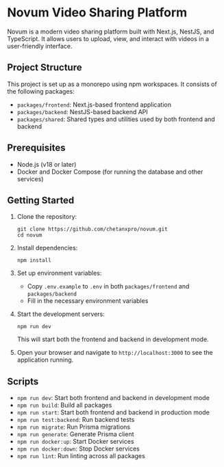 # Novum Video Sharing Platform

Novum is a modern video sharing platform built with Next.js, NestJS, and TypeScript. It allows users to upload, view, and interact with videos in a user-friendly interface.

## Project Structure

This project is set up as a monorepo using npm workspaces. It consists of the following packages:

- `packages/frontend`: Next.js-based frontend application
- `packages/backend`: NestJS-based backend API
- `packages/shared`: Shared types and utilities used by both frontend and backend

## Prerequisites

- Node.js (v18 or later)
- Docker and Docker Compose (for running the database and other services)

## Getting Started

1. Clone the repository:
   ```
   git clone https://github.com/chetanxpro/novum.git
   cd novum
   ```

2. Install dependencies:
   ```
   npm install
   ```

3. Set up environment variables:
   - Copy `.env.example` to `.env` in both `packages/frontend` and `packages/backend`
   - Fill in the necessary environment variables

4. Start the development servers:
   ```
   npm run dev
   ```

   This will start both the frontend and backend in development mode.

5. Open your browser and navigate to `http://localhost:3000` to see the application running.

## Scripts

- `npm run dev`: Start both frontend and backend in development mode
- `npm run build`: Build all packages
- `npm run start`: Start both frontend and backend in production mode
- `npm run test:backend`: Run backend tests
- `npm run migrate`: Run Prisma migrations
- `npm run generate`: Generate Prisma client
- `npm run docker:up`: Start Docker services
- `npm run docker:down`: Stop Docker services
- `npm run lint`: Run linting across all packages


